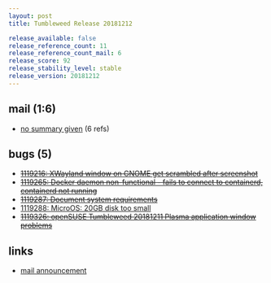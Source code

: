 ```yaml
---
layout: post
title: Tumbleweed Release 20181212

release_available: false
release_reference_count: 11
release_reference_count_mail: 6
release_score: 92
release_stability_level: stable
release_version: 20181212
---
```


## mail (1:6)

- [no summary given](https://lists.opensuse.org/opensuse-factory/2018-12/msg00103.html) (6 refs)

## bugs (5)

<!--more-->

- ~~[1119216: XWayland window on GNOME get scrambled after screenshot](https://bugzilla.opensuse.org/show_bug.cgi?id=1119216)~~
- ~~[1119265: Docker daemon non-functional - fails to connect to containerd, containerd not running](https://bugzilla.opensuse.org/show_bug.cgi?id=1119265)~~
- ~~[1119287: Document system requirements](https://bugzilla.opensuse.org/show_bug.cgi?id=1119287)~~
- [1119288: MicroOS: 20GB disk too small](https://bugzilla.opensuse.org/show_bug.cgi?id=1119288)
- ~~[1119326: openSUSE Tumbleweed 20181211 Plasma application window problems](https://bugzilla.opensuse.org/show_bug.cgi?id=1119326)~~



## links

- [mail announcement](https://lists.opensuse.org/opensuse-factory/2018-12/msg00086.html)
